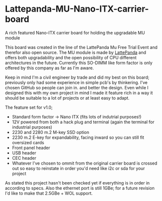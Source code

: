 # Lattepanda-MU-Nano-ITX-carrier-board
A rich featured Nano-ITX carrier board for holding the upgradable MU module

This board was created in the line of the LattePanda Mu Free Trial Event and therefor also open source.
The MU module is made by [LattePanda](https://www.lattepanda.com/lattepanda-mu) and offers both upgradability and the open possibility of CPU different architectures in the future. Currently this SO-DIMM like form factor is only offered by this company as far as I'm aware.

Keep in mind I'm a civil engineer by trade and did my best on this board; previously only had some experience in simple pcb's by thinkering.
I've chosen GitHub so people can join in. and better the design.
Even while I designed this with my own project in mind I made it feature rich in a way it should be suitable to a lot of projects or at least easy to adapt.

The feature set for v1.0;
- Standard form factor -> Nano ITX (fits lots of indutrial purposes!)
- 12V powered from both a hack plug and terminal (again the terminal for industrial purposes)
- 2230 and 2280 m.2 M-key SSD option
- 2230 m.2 E-key for expandability, facing inward so you can still fit oversized cards
- Front panel header
- USB header
- CEC header
- Whatever I've chosen to ommit from the original carrier board is crossed out so easy to reinstate in order you'd need like i2c or sda for your project

As stated this project hasn't been checked yet if everything is in order in according to specs.
Also the ethernet port is still 1GBe; for a future revision I'd like to make that 2.5GBe + WOL support.
